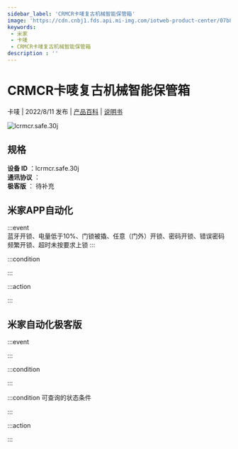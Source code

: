 ```yaml
---
sidebar_label: 'CRMCR卡唛复古机械智能保管箱'
image: 'https://cdn.cnbj1.fds.api.mi-img.com/iotweb-product-center/07b836fd229e697b27caf582da066f24_1657532262362.png?GalaxyAccessKeyId=AKVGLQWBOVIRQ3XLEW&Expires=9223372036854775807&Signature=xrrhnh1XDG7hMCec+EaxBx3iM80='
keywords: 
 - 米家
 - 卡唛
 - CRMCR卡唛复古机械智能保管箱
description : ''
---
```

# CRMCR卡唛复古机械智能保管箱

卡唛 | 2022/8/11 发布 | [产品百科](https://home.mi.com/webapp/content/baike/product/index.html?model=lcrmcr.safe.30j/) | [说明书](https://home.mi.com/views/introduction.html?model=lcrmcr.safe.30j&region=cn)

![lcrmcr.safe.30j](https://cdn.cnbj1.fds.api.mi-img.com/iotweb-product-center/07b836fd229e697b27caf582da066f24_1657532262362.png?GalaxyAccessKeyId=AKVGLQWBOVIRQ3XLEW&Expires=9223372036854775807&Signature=xrrhnh1XDG7hMCec+EaxBx3iM80=)

## 规格  
> 
**设备 ID** ：lcrmcr.safe.30j  
**通讯协议** ：  
**极客版**  ： 待补充 


## 米家APP自动化  

:::event  
蓝牙开锁、电量低于10%、门锁被撬、任意（门外）开锁、密码开锁、错误密码频繁开锁、超时未按要求上锁
:::

:::condition  

:::

:::action   

:::

## 米家自动化极客版  

:::event  

:::

:::condition  

:::

:::condition 可查询的状态条件  

:::

:::action  

:::

        
